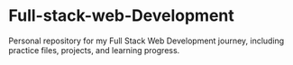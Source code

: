 # Full-stack-web-Development
Personal repository for my Full Stack Web Development journey, including practice files, projects, and learning progress.
